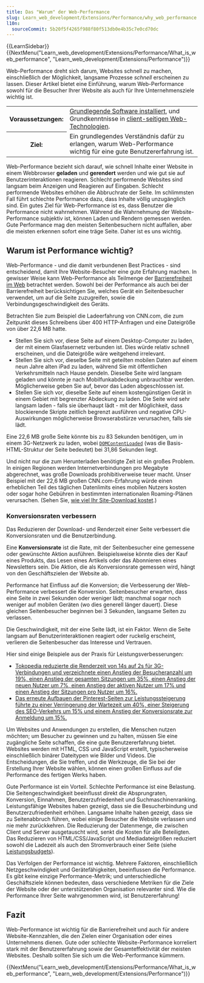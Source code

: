 ```yaml
---
title: Das "Warum" der Web-Performance
slug: Learn_web_development/Extensions/Performance/why_web_performance
l10n:
  sourceCommit: 5b20f5f4265f988f80f513db0e4b35c7e0cd70dc
---
```


{{LearnSidebar}}{{NextMenu("Learn_web_development/Extensions/Performance/What_is_web_performance", "Learn_web_development/Extensions/Performance")}}

Web-Performance dreht sich darum, Websites schnell zu machen, einschließlich der Möglichkeit, langsame Prozesse _schnell_ erscheinen zu lassen. Dieser Artikel bietet eine Einführung, warum Web-Performance sowohl für die Besucher Ihrer Website als auch für Ihre Unternehmensziele wichtig ist.

<table>
  <tbody>
    <tr>
      <th scope="row">Voraussetzungen:</th>
      <td>
        <a
          href="/de/docs/Learn_web_development/Getting_started/Environment_setup/Installing_software"
          >Grundlegende Software installiert</a
        >, und Grundkenntnisse in
        <a href="/de/docs/Learn_web_development/Getting_started/Your_first_website"
          >client-seitigen Web-Technologien</a
        >.
      </td>
    </tr>
    <tr>
      <th scope="row">Ziel:</th>
      <td>
        Ein grundlegendes Verständnis dafür zu erlangen, warum Web-Performance wichtig für eine gute Benutzererfahrung ist.
      </td>
    </tr>
  </tbody>
</table>

Web-Performance bezieht sich darauf, wie schnell Inhalte einer Website in einem Webbrowser **geladen** und **gerendert** werden und wie gut sie auf Benutzerinteraktionen reagieren. Schlecht performende Websites sind langsam beim Anzeigen und Reagieren auf Eingaben. Schlecht performende Websites erhöhen die Abbruchrate der Seite. Im schlimmsten Fall führt schlechte Performance dazu, dass Inhalte völlig unzugänglich sind. Ein gutes Ziel für Web-Performance ist es, dass Benutzer die Performance nicht wahrnehmen. Während die Wahrnehmung der Website-Performance subjektiv ist, können Laden und Rendern gemessen werden. Gute Performance mag den meisten Seitenbesuchern nicht auffallen, aber die meisten erkennen sofort eine träge Seite. Daher ist es uns wichtig.

## Warum ist Performance wichtig?

Web-Performance - und die damit verbundenen Best Practices - sind entscheidend, damit Ihre Website-Besucher eine gute Erfahrung machen. In gewisser Weise kann Web-Performance als Teilmenge der [Barrierefreiheit im Web](/de/docs/Learn_web_development/Core/Accessibility) betrachtet werden. Sowohl bei der Performance als auch bei der Barrierefreiheit berücksichtigen Sie, welches Gerät ein Seitenbesucher verwendet, um auf die Seite zuzugreifen, sowie die Verbindungsgeschwindigkeit des Geräts.

Betrachten Sie zum Beispiel die Ladeerfahrung von CNN.com, die zum Zeitpunkt dieses Schreibens über 400 HTTP-Anfragen und eine Dateigröße von über 22,6 MB hatte.

- Stellen Sie sich vor, diese Seite auf einem Desktop-Computer zu laden, der mit einem Glasfasernetz verbunden ist. Dies würde relativ schnell erscheinen, und die Dateigröße wäre weitgehend irrelevant.
- Stellen Sie sich vor, dieselbe Seite mit geteilten mobilen Daten auf einem neun Jahre alten iPad zu laden, während Sie mit öffentlichen Verkehrsmitteln nach Hause pendeln. Dieselbe Seite wird langsam geladen und könnte je nach Mobilfunkabdeckung unbrauchbar werden. Möglicherweise geben Sie auf, bevor das Laden abgeschlossen ist.
- Stellen Sie sich vor, dieselbe Seite auf einem kostengünstigen Gerät in einem Gebiet mit begrenzter Abdeckung zu laden. Die Seite wird sehr langsam laden - falls sie überhaupt lädt - mit der Möglichkeit, dass blockierende Skripte zeitlich begrenzt ausführen und negative CPU-Auswirkungen möglicherweise Browserabstürze verursachen, falls sie lädt.

Eine 22,6 MB große Seite könnte bis zu 83 Sekunden benötigen, um in einem 3G-Netzwerk zu laden, wobei [`DOMContentLoaded`](/de/docs/Web/API/Document/DOMContentLoaded_event) (was die Basis-HTML-Struktur der Seite bedeutet) bei 31,86 Sekunden liegt.

Und nicht nur die zum Herunterladen benötigte Zeit ist ein großes Problem. In einigen Regionen werden Internetverbindungen pro Megabyte abgerechnet, was große Downloads prohibitiverweise teuer macht. Unser Beispiel mit der 22,6 MB großen CNN.com-Erfahrung würde einen erheblichen Teil des täglichen Datenlimits eines mobilen Nutzers kosten oder sogar hohe Gebühren in bestimmten internationalen Roaming-Plänen verursachen. (Sehen Sie, [wie viel Ihr Site-Download kostet](https://whatdoesmysitecost.com/).)

### Konversionsraten verbessern

Das Reduzieren der Download- und Renderzeit einer Seite verbessert die Konversionsraten und die Benutzerbindung.

Eine **Konversionsrate** ist die Rate, mit der Seitenbesucher eine gemessene oder gewünschte Aktion ausführen. Beispielsweise könnte dies der Kauf eines Produkts, das Lesen eines Artikels oder das Abonnieren eines Newsletters sein. Die Aktion, die als Konversionsrate gemessen wird, hängt von den Geschäftszielen der Website ab.

Performance hat Einfluss auf die Konversion; die Verbesserung der Web-Performance verbessert die Konversion. Seitenbesucher erwarten, dass eine Seite in zwei Sekunden oder weniger lädt; manchmal sogar noch weniger auf mobilen Geräten (wo dies generell länger dauert). Diese gleichen Seitenbesucher beginnen bei 3 Sekunden, langsame Seiten zu verlassen.

Die Geschwindigkeit, mit der eine Seite lädt, ist ein Faktor. Wenn die Seite langsam auf Benutzerinteraktionen reagiert oder ruckelig erscheint, verlieren die Seitenbesucher das Interesse und Vertrauen.

Hier sind einige Beispiele aus der Praxis für Leistungsverbesserungen:

- [Tokopedia reduzierte die Renderzeit von 14s auf 2s für 3G-Verbindungen und verzeichnete einen Anstieg der Besucheranzahl um 19%, einen Anstieg der gesamten Sitzungen um 35%, einen Anstieg der neuen Nutzer um 7%, einen Anstieg der aktiven Nutzer um 17% und einen Anstieg der Sitzungen pro Nutzer um 16%.](https://wpostats.com/2018/05/30/tokopedia-new-users.html)
- [Das erneute Aufbauen der Pinterest-Seiten zur Leistungssteigerung führte zu einer Verringerung der Wartezeit um 40%, einer Steigerung des SEO-Verkehrs um 15% und einem Anstieg der Konversionsrate zur Anmeldung um 15%.](https://wpostats.com/2017/03/10/pinterest-seo.html)

Um Websites und Anwendungen zu erstellen, die Menschen nutzen möchten; um Besucher zu gewinnen und zu halten, müssen Sie eine zugängliche Seite schaffen, die eine gute Benutzererfahrung bietet. Websites werden mit HTML, CSS und JavaScript erstellt, typischerweise einschließlich binärer Dateitypen wie Bilder und Videos. Die Entscheidungen, die Sie treffen, und die Werkzeuge, die Sie bei der Erstellung Ihrer Website wählen, können einen großen Einfluss auf die Performance des fertigen Werks haben.

Gute Performance ist ein Vorteil. Schlechte Performance ist eine Belastung. Die Seitengeschwindigkeit beeinflusst direkt die Absprungraten, Konversion, Einnahmen, Benutzerzufriedenheit und Suchmaschinenranking. Leistungsfähige Websites haben gezeigt, dass sie die Besucherbindung und Benutzerzufriedenheit erhöhen. Langsame Inhalte haben gezeigt, dass sie zu Seitenabbruch führen, wobei einige Besucher die Website verlassen und nie mehr zurückkehren. Die Reduzierung der Datenmenge, die zwischen Client und Server ausgetauscht wird, senkt die Kosten für alle Beteiligten. Das Reduzieren von HTML/CSS/JavaScript und Mediadateigrößen reduziert sowohl die Ladezeit als auch den Stromverbrauch einer Seite (siehe [Leistungsbudgets](/de/docs/Web/Performance/Performance_budgets)).

Das Verfolgen der Performance ist wichtig. Mehrere Faktoren, einschließlich Netzgeschwindigkeit und Gerätefähigkeiten, beeinflussen die Performance. Es gibt keine einzige Performance-Metrik; und unterschiedliche Geschäftsziele können bedeuten, dass verschiedene Metriken für die Ziele der Website oder der unterstützenden Organisation relevanter sind. Wie die Performance Ihrer Seite wahrgenommen wird, ist Benutzererfahrung!

## Fazit

Web-Performance ist wichtig für die Barrierefreiheit und auch für andere Website-Kennzahlen, die den Zielen einer Organisation oder eines Unternehmens dienen. Gute oder schlechte Website-Performance korreliert stark mit der Benutzererfahrung sowie der Gesamteffektivität der meisten Websites. Deshalb sollten Sie sich um die Web-Performance kümmern.

{{NextMenu("Learn_web_development/Extensions/Performance/What_is_web_performance", "Learn_web_development/Extensions/Performance")}}
